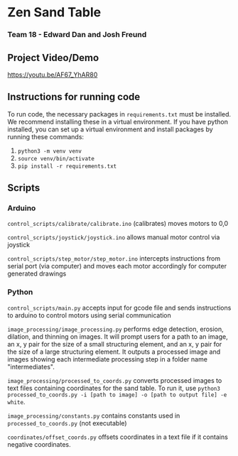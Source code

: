 # Zen Sand Table
### Team 18 - Edward Dan and Josh Freund

## Project Video/Demo
https://youtu.be/AF67_YhAR80

## Instructions for running code
To run code, the necessary packages in `requirements.txt` must be installed. We recommend installing these in a virtual environment. If you have python installed, you can set up a virtual environment and install packages by running these commands:

1) `python3 -m venv venv`
2) `source venv/bin/activate`
3) `pip install -r requirements.txt`

## Scripts
### Arduino
`control_scripts/calibrate/calibrate.ino` (calibrates) moves motors to 0,0

`control_scripts/joystick/joystick.ino` allows manual motor control via joystick

`control_scripts/step_motor/step_motor.ino` intercepts instructions from serial port (via computer) and moves each motor accordingly for computer generated drawings

### Python

`control_scripts/main.py` accepts input for gcode file and sends instructions to arduino to control motors using serial communication

`image_processing/image_processing.py` performs edge detection, erosion, dilation, and thinning on images. It will prompt users for a path to an image, an x, y pair for the size of a small structuring element, and an x, y pair for the size of a large structuring element. It outputs a processed image and images showing each intermediate processing step in a folder name "intermediates".

`image_processing/processed_to_coords.py` converts processed images to text files containing coordinates for the sand table. To run it, use `python3 processed_to_coords.py -i [path to image] -o [path to output file] -e white`.

`image_processing/constants.py` contains constants used in `processed_to_coords.py` (not executable)

`coordinates/offset_coords.py` offsets coordinates in a text file if it contains negative coordinates.
